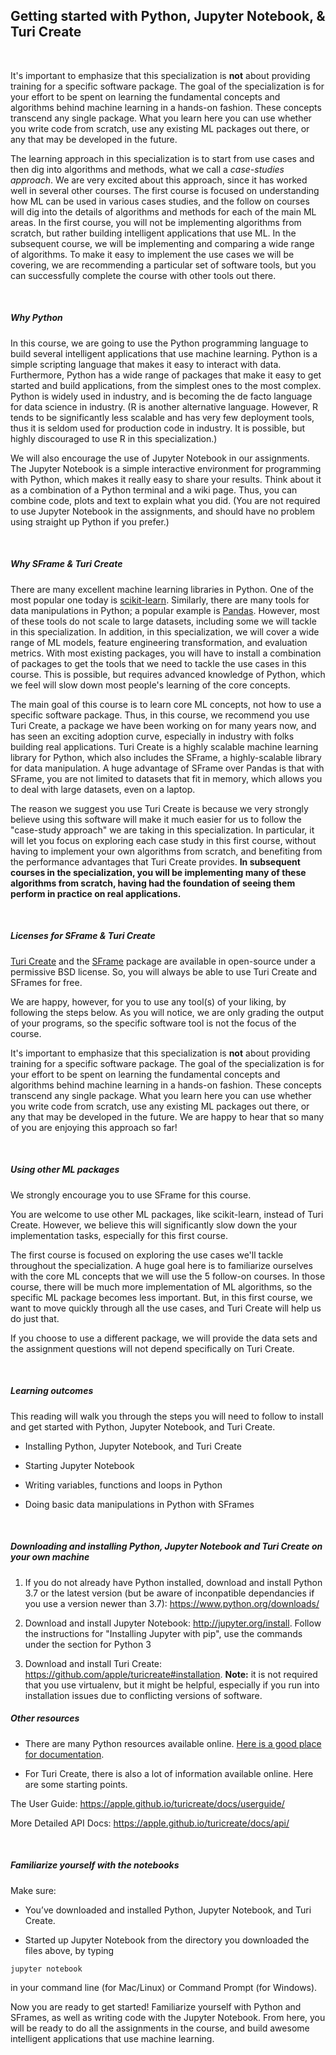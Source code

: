 ## Getting started with Python, Jupyter Notebook, & Turi Create

&nbsp;

It's important to emphasize that this specialization is **not** about providing training for a specific software 
package. The goal of the specialization is for your effort to be spent on learning the fundamental concepts and 
algorithms behind machine learning in a hands-on fashion. These concepts transcend any single package. What you learn 
here you can use whether you write code from scratch, use any existing ML packages out there, or any that may be 
developed in the future.

The learning approach in this specialization is to start from use cases and then dig into algorithms and methods, what 
we call a *case-studies approach*. We are very excited about this approach, since it has worked well in several other 
courses. The first course is focused on understanding how ML can be used in various cases studies, and the follow on 
courses will dig into the details of algorithms and methods for each of the main ML areas. In the first course, you will 
not be implementing algorithms from scratch, but rather building intelligent applications that use ML. In the subsequent 
course, we will be implementing and comparing a wide range of algorithms. To make it easy to implement the use cases we 
will be covering, we are recommending a particular set of software tools, but you can successfully complete the course 
with other tools out there.

&nbsp;

##### **Why Python**

In this course, we are going to use the Python programming language to build several intelligent applications that use 
machine learning. Python is a simple scripting language that makes it easy to interact with data. Furthermore, Python 
has a wide range of packages that make it easy to get started and build applications, from the simplest ones to the most 
complex. Python is widely used in industry, and is becoming the de facto language for data science in industry. (R is 
another alternative language. However, R tends to be significantly less scalable and has very few deployment tools, thus 
it is seldom used for production code in industry. It is possible, but highly discouraged to use R in this 
specialization.)

We will also encourage the use of Jupyter Notebook in our assignments. The Jupyter Notebook is a simple interactive 
environment for programming with Python, which makes it really easy to share your results. Think about it as a 
combination of a Python terminal and a wiki page. Thus, you can combine code, plots and text to explain what you did. 
(You are not required to use Jupyter Notebook in the assignments, and should have no problem using straight up Python if 
you prefer.)

&nbsp;

##### **Why SFrame & Turi Create**

There are many excellent machine learning libraries in Python. One of the most popular one today is 
<a href="https://scikit-learn.org/stable/">scikit-learn</a>. Similarly, there are many tools for data manipulations in 
Python; a popular example is <a href="https://pandas.pydata.org/">Pandas</a>. However, most of these tools do not scale 
to large datasets, including some we will tackle in this specialization. In addition, in this specialization, we will 
cover a wide range of ML models, feature engineering transformation, and evaluation metrics. With most existing 
packages, you will have to install a combination of packages to get the tools that we need to tackle the use cases in 
this course. This is possible, but requires advanced knowledge of Python, which we feel will slow down most people's 
learning of the core concepts.

The main goal of this course is to learn core ML concepts, not how to use a specific software package. Thus, in this 
course, we recommend you use Turi Create, a package we have been working on for many years now, and has seen an exciting 
adoption curve, especially in industry with folks building real applications. Turi Create is a highly scalable machine 
learning library for Python, which also includes the SFrame, a highly-scalable library for data manipulation. A huge 
advantage of SFrame over Pandas is that with SFrame, you are not limited to datasets that fit in memory, which allows 
you to deal with large datasets, even on a laptop.

The reason we suggest you use Turi Create is because we very strongly believe using this software will make it much 
easier for us to follow the "case-study approach" we are taking in this specialization. In particular, it will let you 
focus on exploring each case study in this first course, without having to implement your own algorithms from scratch, 
and benefiting from the performance advantages that Turi Create provides. **In subsequent courses in the specialization, 
you will be implementing many of these algorithms from scratch, having had the foundation of seeing them perform in 
practice on real applications.**

&nbsp;

##### **Licenses for SFrame & Turi Create**

<a href="https://github.com/apple/turicreate/">Turi Create</a> and the 
<a href="https://github.com/turi-code/SFrame">SFrame</a> package are available in open-source under a permissive BSD 
license. So, you will always be able to use Turi Create and SFrames for free.

We are happy, however, for you to use any tool(s) of your liking, by following the steps below. As you will notice, we 
are only grading the output of your programs, so the specific software tool is not the focus of the course.

It's important to emphasize that this specialization is **not** about providing training for a specific software 
package. The goal of the specialization is for your effort to be spent on learning the fundamental concepts and 
algorithms behind machine learning in a hands-on fashion. These concepts transcend any single package. What you learn 
here you can use whether you write code from scratch, use any existing ML packages out there, or any that may be 
developed in the future. We are happy to hear that so many of you are enjoying this approach so far!

&nbsp;

##### **Using other ML packages**

We strongly encourage you to use SFrame for this course.

You are welcome to use other ML packages, like scikit-learn, instead of Turi Create. However, we believe this will 
significantly slow down the your implementation tasks, especially for this first course.

The first course is focused on exploring the use cases we'll tackle throughout the specialization. A huge goal here is 
to familiarize ourselves with the core ML concepts that we will use the 5 follow-on courses. In those course, there 
will be much more implementation of ML algorithms, so the specific ML package becomes less important. But, in this 
first course, we want to move quickly through all the use cases, and Turi Create will help us do just that.

If you choose to use a different package, we will provide the data sets and the assignment questions will not depend 
specifically on Turi Create.

&nbsp;

##### **Learning outcomes**

This reading will walk you through the steps you will need to follow to install and get started with Python, Jupyter 
Notebook, and Turi Create.

* Installing Python, Jupyter Notebook, and Turi Create

* Starting Jupyter Notebook

* Writing variables, functions and loops in Python

* Doing basic data manipulations in Python with SFrames

&nbsp;

##### **Downloading and installing Python, Jupyter Notebook and Turi Create on your own machine**

1. If you do not already have Python installed, download and install Python 3.7 or the latest version (but be aware of 
inconpatible dependancies if you use a version newer than 3.7): https://www.python.org/downloads/

2. Download and install Jupyter Notebook: http://jupyter.org/install. Follow the instructions for "Installing Jupyter 
with pip", use the commands under the section for Python 3

3. Download and install Turi Create: https://github.com/apple/turicreate#installation. **Note:** it is not required that 
you use virtualenv, but it might be helpful, especially if you run into installation issues due to conflicting versions 
of software.

##### **Other resources**

* There are many Python resources available online.
<a href="https://docs.python.org/3/">Here is a good place for documentation</a>.

* For Turi Create, there is also a lot of information available online. Here are some starting points.

The User Guide: https://apple.github.io/turicreate/docs/userguide/

More Detailed API Docs: https://apple.github.io/turicreate/docs/api/

&nbsp;

##### **Familiarize yourself with the notebooks**

Make sure:

* You’ve downloaded and installed Python, Jupyter Notebook, and Turi Create.

* Started up Jupyter Notebook from the directory you downloaded the files above, by typing

```powershell
jupyter notebook
```

in your command line (for Mac/Linux) or Command Prompt (for Windows).

Now you are ready to get started!  Familiarize yourself with Python and SFrames, as well as writing code with the 
Jupyter Notebook.  From here, you will be ready to do all the assignments in the course, and build awesome intelligent 
applications that use machine learning.
